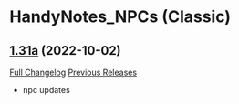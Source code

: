 # HandyNotes_NPCs (Classic)

## [1.31a](https://github.com/Caliaha/HandyNotes_NPCs-classic/tree/1.31a) (2022-10-02)
[Full Changelog](https://github.com/Caliaha/HandyNotes_NPCs-classic/compare/1.30b...1.31a) [Previous Releases](https://github.com/Caliaha/HandyNotes_NPCs-classic/releases)

- npc updates  
